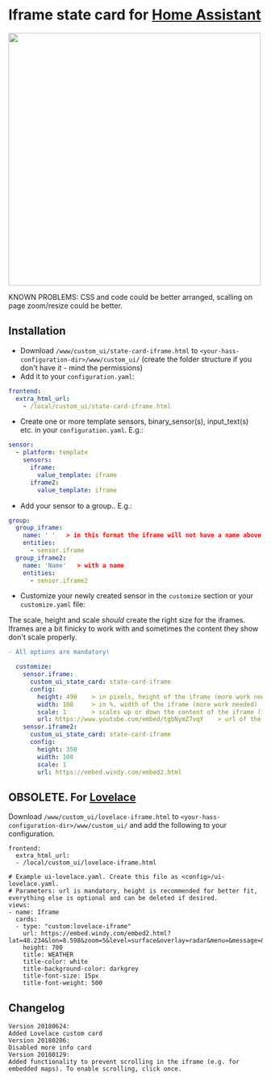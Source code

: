 # Iframe state card for [Home Assistant](https://home-assistant.io)

<img src="https://i.imgur.com/rwFiDcq.gif" height="500">

KNOWN PROBLEMS: CSS and code could be better arranged, scalling on page zoom/resize could be better.

## Installation
* Download `/www/custom_ui/state-card-iframe.html` to `<your-hass-configuration-dir>/www/custom_ui/` (create the folder structure if you don't have it - mind the permissions)
* Add it to your `configuration.yaml`:
```yaml
frontend:
  extra_html_url:
    - /local/custom_ui/state-card-iframe.html
```
* Create one or more template sensors, binary_sensor(s), input_text(s) etc. in your `configuration.yaml`. E.g.:
```yaml
sensor:
  - platform: template
    sensors:
      iframe:
        value_template: iframe
      iframe2:
        value_template: iframe
```
* Add your sensor to a group.. E.g.:
```yaml
group:
  group_iframe:
    name: ' '   > in this format the iframe will not have a name above
    entities:
      - sensor.iframe
  group_iframe2:
    name: 'Name'   > with a name
    entities:
      - sensor.iframe2
```
* Customize your newly created sensor in the `customize` section or your `customize.yaml` file:

The scale, height and scale _should_ create the right size for the iframes. Iframes are a bit finicky to work with and sometimes the content they show don't scale properly.
```diff
- All options are mandatory!
```

```yaml
  customize:
    sensor.iframe:
      custom_ui_state_card: state-card-iframe
      config:
        height: 490    > in pixels, height of the iframe (more work needed)
        width: 108     > in %, width of the iframe (more work needed)
        scale: 1       > scales up or down the content of the iframe (it affects both the height and the width)
        url: https://www.youtube.com/embed/tgbNymZ7vqY    > url of the resource (**please note that some websites won't allow iframe embeding**)
    sensor.iframe2:
      custom_ui_state_card: state-card-iframe
      config:
        height: 350
        width: 108
        scale: 1
        url: https://embed.windy.com/embed2.html
 ```
## OBSOLETE. For [Lovelace](https://gist.github.com/ciotlosm/9508388876edf92c4c1f3579e740fbd5)
Download `/www/custom_ui/lovelace-iframe.html` to `<your-hass-configuration-dir>/www/custom_ui/` and add the following to your configuration.

```
frontend:
  extra_html_url:
  - /local/custom_ui/lovelace-iframe.html
```

```
# Example ui-lovelace.yaml. Create this file as <config>/ui-lovelace.yaml. 
# Parameters: url is mandatory, height is recommended for better fit, everything else is optional and can be deleted if desired.
views:
- name: Iframe
  cards:
  - type: "custom:lovelace-iframe"
    url: https://embed.windy.com/embed2.html?lat=48.234&lon=8.598&zoom=5&level=surface&overlay=radar&menu=&message=&marker=&calendar=&pressure=&type=map&location=coordinates&detail=&detailLat=48.234&detailLon=8.598&metricWind=default&metricTemp=default&radarRange=-12
    height: 700
    title: WEATHER
    title-color: white
    title-background-color: darkgrey
    title-font-size: 15px
    title-font-weight: 500
```

## Changelog
```
Version 20180624:
Added Lovelace custom card
Version 20180206:
Disabled more info card
Version 20180129:
Added functionality to prevent scrolling in the iframe (e.g. for embedded maps). To enable scrolling, click once.
```

